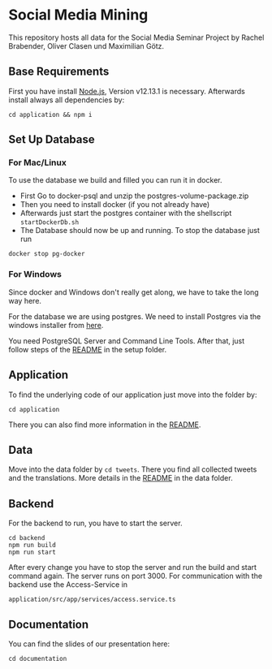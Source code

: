 # Social Media Mining

This repository hosts all data for the Social Media Seminar Project by Rachel Brabender, Oliver Clasen und Maximilian Götz.

## Base Requirements
First you have install [Node.js](https://nodejs.org/en/download/), Version v12.13.1 is necessary. Afterwards install always all dependencies by:
```
cd application && npm i
```

## Set Up Database
### For Mac/Linux
To use the database we build and filled you can run it in docker.
* First Go to docker-psql and unzip the postgres-volume-package.zip
* Then you need to install docker (if you not already have)
* Afterwards just start the postgres container with the shellscript ```startDockerDb.sh```
* The Database should now be up and running. To stop the database just run
```
docker stop pg-docker
```

### For Windows
Since docker and Windows don't really get along, we have to take the long way here.

For the database we are using postgres. 
We need to install Postgres via the windows installer from [here](https://www.postgresql.org/download/windows/).

You need PostgreSQL Server and Command Line Tools.
After that, just follow steps of the [README](setup/README.md) in the setup folder.

## Application
To find the underlying code of our application just move into the folder by:
```
cd application
```
There you can also find more information in the [README](application/README.md).

## Data
Move into the data folder by `cd tweets`. There you find all collected tweets and the translations. More details in the [README](data/README.md) in the data folder.


## Backend
For the backend to run, you have to start the server. 
```
cd backend
npm run build
npm run start
```
After every change you have to stop the server and run the build and start command again.
The server runs on port 3000. For communication with the backend use the Access-Service in 
```
application/src/app/services/access.service.ts
```

## Documentation
You can find the slides of our presentation here:
```
cd documentation
```